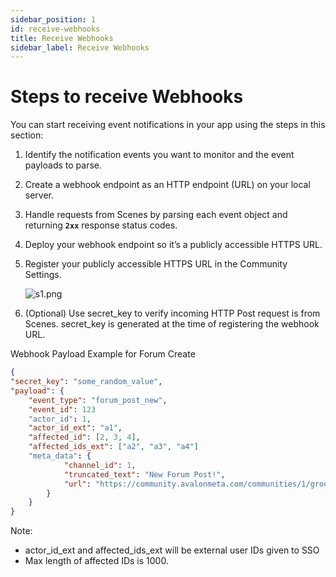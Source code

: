 ```yaml
---
sidebar_position: 1
id: receive-webhooks
title: Receive Webhooks
sidebar_label: Receive Webhooks
---
```


# **Steps to receive Webhooks**

You can start receiving event notifications in your app using the steps in this section:

1. Identify the notification events you want to monitor and the event payloads to parse.
2. Create a webhook endpoint as an HTTP endpoint (URL) on your local server.
3. Handle requests from Scenes by parsing each event object and returning **`2xx`** response status codes.
4. Deploy your webhook endpoint so it’s a publicly accessible HTTPS URL.
5. Register your publicly accessible HTTPS URL in the Community Settings.

   ![s1.png](https://i.imgur.com/FxWg6dm.png)

6. (Optional) Use secret_key to verify incoming HTTP Post request is from Scenes. secret_key is generated at the time of registering the webhook URL.

Webhook Payload Example for Forum Create

```json
{
"secret_key": "some_random_value",
"payload": {
	"event_type": "forum_post_new",
	"event_id": 123
	"actor_id": 1,
	"actor_id_ext": "a1",
	"affected_id": [2, 3, 4],
	"affected_ids_ext": ["a2", "a3", "a4"]
	"meta_data": {
			"channel_id": 1,
			"truncated_text": "New Forum Post!",
			"url": "https://community.avalonmeta.com/communities/1/group/1/channels/1/forumposts/1"
		}
	}
}
```

Note:

- actor_id_ext and affected_ids_ext will be external user IDs given to SSO
- Max length of affected IDs is 1000.
